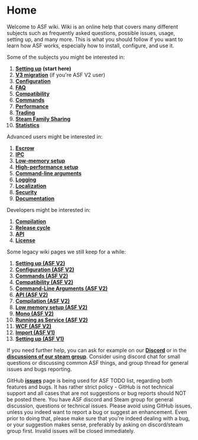 # Home

Welcome to ASF wiki. Wiki is an online help that covers many different subjects such as frequently asked questions, possible issues, usage, setting up, and many more. This is what you should follow if you want to learn how ASF works, especially how to install, configure, and use it.

Some of the subjects you might be interested in:

1. **[Setting up](https://github.com/JustArchi/ArchiSteamFarm/wiki/Setting-up)** **(start here)**
2. **[V3 migration](https://github.com/JustArchi/ArchiSteamFarm/wiki/V3-Migration)** (if you're ASF V2 user)
3. **[Configuration](https://github.com/JustArchi/ArchiSteamFarm/wiki/Configuration)**
4. **[FAQ](https://github.com/JustArchi/ArchiSteamFarm/wiki/FAQ)**
5. **[Compatibility](https://github.com/JustArchi/ArchiSteamFarm/wiki/Compatibility)**
6. **[Commands](https://github.com/JustArchi/ArchiSteamFarm/wiki/Commands)**
7. **[Performance](https://github.com/JustArchi/ArchiSteamFarm/wiki/Performance)**
8. **[Trading](https://github.com/JustArchi/ArchiSteamFarm/wiki/Trading)**
9. **[Steam Family Sharing](https://github.com/JustArchi/ArchiSteamFarm/wiki/Steam-Family-Sharing)**
10. **[Statistics](https://github.com/JustArchi/ArchiSteamFarm/wiki/Statistics)**

Advanced users might be interested in:

1. **[Escrow](https://github.com/JustArchi/ArchiSteamFarm/wiki/Escrow)**
2. **[IPC](https://github.com/JustArchi/ArchiSteamFarm/wiki/IPC)**
3. **[Low-memory setup](https://github.com/JustArchi/ArchiSteamFarm/wiki/Low-memory-setup)**
4. **[High-performance setup](https://github.com/JustArchi/ArchiSteamFarm/wiki/High-performance-setup)**
5. **[Command-line arguments](https://github.com/JustArchi/ArchiSteamFarm/wiki/Command-line-arguments)**
6. **[Logging](https://github.com/JustArchi/ArchiSteamFarm/wiki/Logging)**
7. **[Localization](https://github.com/JustArchi/ArchiSteamFarm/wiki/Localization)**
8. **[Security](https://github.com/JustArchi/ArchiSteamFarm/wiki/Security)**
9. **[Documentation](https://github.com/JustArchi/ArchiSteamFarm/wiki/Documentation)**

Developers might be interested in:

1. **[Compilation](https://github.com/JustArchi/ArchiSteamFarm/wiki/Compilation)**
2. **[Release cycle](https://github.com/JustArchi/ArchiSteamFarm/wiki/Release-cycle)**
3. **[API](https://github.com/JustArchi/ArchiSteamFarm/wiki/API)**
4. **[License](https://github.com/JustArchi/ArchiSteamFarm/wiki/License)**

Some legacy wiki pages we still keep for a while:

1. **[Setting up (ASF V2)](https://github.com/JustArchi/ArchiSteamFarm/wiki/_Setting-up-(ASF-V2))**
2. **[Configuration (ASF V2)](https://github.com/JustArchi/ArchiSteamFarm/wiki/_Configuration-(ASF-V2))**
3. **[Commands (ASF V2)](https://github.com/JustArchi/ArchiSteamFarm/wiki/_Commands-(ASF-V2))**
4. **[Compatibility (ASF V2)](https://github.com/JustArchi/ArchiSteamFarm/wiki/_Compatibility-(ASF-V2))**
5. **[Command-Line Arguments (ASF V2)](https://github.com/JustArchi/ArchiSteamFarm/wiki/_Command-Line-Arguments-(ASF-V2))**
6. **[API (ASF V2)](https://github.com/JustArchi/ArchiSteamFarm/wiki/_API-(ASF-V2))**
7. **[Compilation (ASF V2)](https://github.com/JustArchi/ArchiSteamFarm/wiki/_Compilation-(ASF-V2))**
8. **[Low memory setup (ASF V2)](https://github.com/JustArchi/ArchiSteamFarm/wiki/_Low-memory-setup-(ASF-V2))**
9. **[Mono (ASF V2)](https://github.com/JustArchi/ArchiSteamFarm/wiki/_Mono-(ASF-V2))**
10. **[Running as Service (ASF V2)](https://github.com/JustArchi/ArchiSteamFarm/wiki/_Running-as-Service-(ASF-V2))**
11. **[WCF (ASF V2)](https://github.com/JustArchi/ArchiSteamFarm/wiki/_WCF-(ASF-V2))**
12. **[Import (ASF V1)](https://github.com/JustArchi/ArchiSteamFarm/wiki/_Import-(ASF-V1))**
13. **[Setting up (ASF V1)](https://github.com/JustArchi/ArchiSteamFarm/wiki/_Setting-up-(ASF-V1))**

If you need further help, you can ask for example on our **[Discord](https://discord.gg/HStsVSB)** or in the **[discussions of our steam group](http://steamcommunity.com/groups/ascfarm/discussions/1/)**. Consider using discord chat for small questions or discussing common ASF things, and group thread for general issues and bugs reporting.

GitHub **[issues](https://github.com/JustArchi/ArchiSteamFarm/issues)** page is being used for ASF TODO list, regarding both features and bugs. It has rather strict policy - GitHub is not technical support and all cases that are not suggestions or bug reports should NOT be posted there. You have ASF discord and Steam group for general discussion, questions or technical issues. Please avoid using GitHub issues, unless you indeed want to report a bug or suggest an enhancement. Even prior to doing that, please make sure that you're indeed dealing with a bug, or your suggestion makes sense, preferably by asking on discord/steam group first. Invalid issues will be closed immediately.